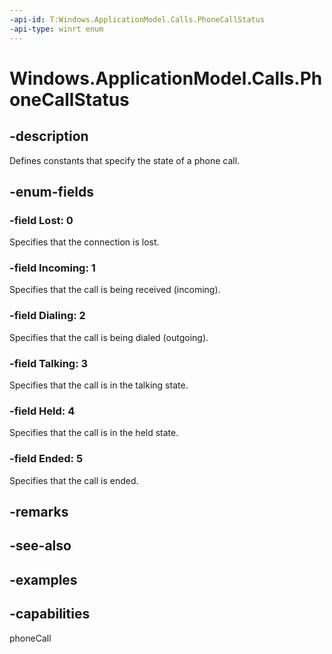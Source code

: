 ```yaml
---
-api-id: T:Windows.ApplicationModel.Calls.PhoneCallStatus
-api-type: winrt enum
---
```


# Windows.ApplicationModel.Calls.PhoneCallStatus

<!--
public enum PhoneCallStatus
-->

## -description

Defines constants that specify the state of a phone call.

## -enum-fields

### -field Lost: 0

Specifies that the connection is lost.

### -field Incoming: 1

Specifies that the call is being received (incoming).

### -field Dialing: 2

Specifies that the call is being dialed (outgoing).

### -field Talking: 3

Specifies that the call is in the talking state.

### -field Held: 4

Specifies that the call is in the held state.

### -field Ended: 5

Specifies that the call is ended.

## -remarks

## -see-also

## -examples

## -capabilities
phoneCall

